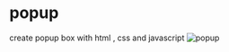 # popup
create popup box with html , css and javascript
![popup](https://user-images.githubusercontent.com/59051643/136899654-deca5762-be1c-45e8-8970-f056ca021bb3.PNG)
